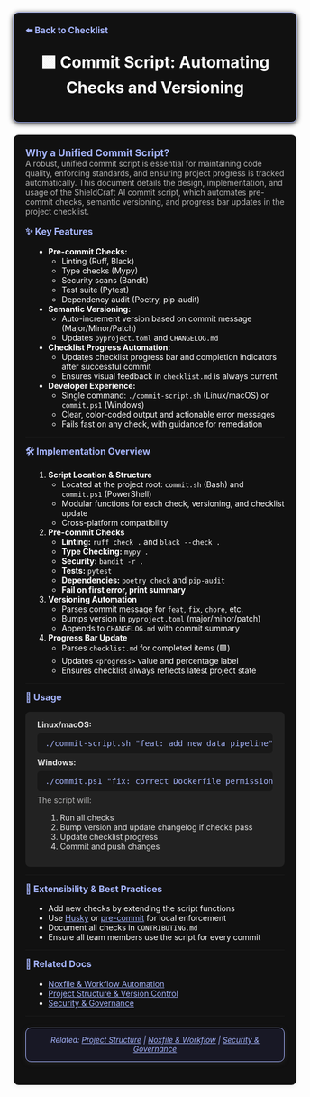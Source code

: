 
<section style="border:1px solid #a5b4fc; border-radius:10px; margin:1.5em 0; box-shadow:0 2px 8px #222; padding:1.5em; background:#111; color:#fff;">
<div style="margin-bottom:1.5em;">
  <a href="./checklist.md" style="color:#a5b4fc; font-weight:bold; text-decoration:none; font-size:1.1em;">⬅️ Back to Checklist</a>
</div>
<h1 align="center" style="margin-top:0; font-size:2em;">🟩 Commit Script: Automating Checks and Versioning</h1>
</section>



<section style="border:1px solid #e0e0e0; border-radius:10px; margin:1.5em 0; box-shadow:0 2px 8px #f0f0f0; padding:1.5em; background:#111; color:#fff;">

<div style="margin-bottom:1.2em;">
  <strong style="font-size:1.25em; color:#a5b4fc;">Why a Unified Commit Script?</strong><br/>
  <span style="color:#b3b3b3; font-size:1em;">A robust, unified commit script is essential for maintaining code quality, enforcing standards, and ensuring project progress is tracked automatically. This document details the design, implementation, and usage of the ShieldCraft AI commit script, which automates pre-commit checks, semantic versioning, and progress bar updates in the project checklist.</span>
</div>



<div style="margin-bottom:1.2em;">
  <strong style="font-size:1.15em; color:#a5b4fc;">✨ Key Features</strong>
</div>


<ul style="margin-left:1.2em;">
  <li><strong>Pre-commit Checks:</strong>
    <ul>
      <li>Linting (Ruff, Black)</li>
      <li>Type checks (Mypy)</li>
      <li>Security scans (Bandit)</li>
      <li>Test suite (Pytest)</li>
      <li>Dependency audit (Poetry, pip-audit)</li>
    </ul>
  </li>
  <li><strong>Semantic Versioning:</strong>
    <ul>
      <li>Auto-increment version based on commit message (Major/Minor/Patch)</li>
      <li>Updates <code>pyproject.toml</code> and <code>CHANGELOG.md</code></li>
    </ul>
  </li>
  <li><strong>Checklist Progress Automation:</strong>
    <ul>
      <li>Updates checklist progress bar and completion indicators after successful commit</li>
      <li>Ensures visual feedback in <code>checklist.md</code> is always current</li>
    </ul>
  </li>
  <li><strong>Developer Experience:</strong>
    <ul>
      <li>Single command: <code>./commit-script.sh</code> (Linux/macOS) or <code>commit.ps1</code> (Windows)</li>
      <li>Clear, color-coded output and actionable error messages</li>
      <li>Fails fast on any check, with guidance for remediation</li>
    </ul>
  </li>
</ul>


---


<div style="margin-bottom:1.2em;">
  <strong style="font-size:1.15em; color:#a5b4fc;">🛠️ Implementation Overview</strong>
</div>


<ol style="margin-left:1.2em;">
  <li><strong>Script Location & Structure</strong>
    <ul>
      <li>Located at the project root: <code>commit.sh</code> (Bash) and <code>commit.ps1</code> (PowerShell)</li>
      <li>Modular functions for each check, versioning, and checklist update</li>
      <li>Cross-platform compatibility</li>
    </ul>
  </li>
  <li><strong>Pre-commit Checks</strong>
    <ul>
      <li><strong>Linting:</strong> <code>ruff check .</code> and <code>black --check .</code></li>
      <li><strong>Type Checking:</strong> <code>mypy .</code></li>
      <li><strong>Security:</strong> <code>bandit -r .</code></li>
      <li><strong>Tests:</strong> <code>pytest</code></li>
      <li><strong>Dependencies:</strong> <code>poetry check</code> and <code>pip-audit</code></li>
      <li><strong>Fail on first error, print summary</strong></li>
    </ul>
  </li>
  <li><strong>Versioning Automation</strong>
    <ul>
      <li>Parses commit message for <code>feat</code>, <code>fix</code>, <code>chore</code>, etc.</li>
      <li>Bumps version in <code>pyproject.toml</code> (major/minor/patch)</li>
      <li>Appends to <code>CHANGELOG.md</code> with commit summary</li>
    </ul>
  </li>
  <li><strong>Progress Bar Update</strong>
    <ul>
      <li>Parses <code>checklist.md</code> for completed items (🟩)</li>
      <li>Updates <code>&lt;progress&gt;</code> value and percentage label</li>
      <li>Ensures checklist always reflects latest project state</li>
    </ul>
  </li>
</ol>


---


<div style="margin-bottom:1.2em;">
  <strong style="font-size:1.15em; color:#a5b4fc;">🚀 Usage</strong>
</div>

<div style="background:#222; border-radius:8px; padding:1em 1.5em; margin-bottom:1em; color:#e0e0e0;">
<strong>Linux/macOS:</strong>
<pre style="background:#181818; color:#a5b4fc; border-radius:6px; padding:0.7em 1em; margin:0.5em 0;">./commit-script.sh "feat: add new data pipeline"</pre>
<strong>Windows:</strong>
<pre style="background:#181818; color:#a5b4fc; border-radius:6px; padding:0.7em 1em; margin:0.5em 0;">./commit.ps1 "fix: correct Dockerfile permissions"</pre>
<span style="color:#b3b3b3;">The script will:</span>
<ol style="margin-left:1.2em;">
  <li>Run all checks</li>
  <li>Bump version and update changelog if checks pass</li>
  <li>Update checklist progress</li>
  <li>Commit and push changes</li>
</ol>
</div>


---


<div style="margin-bottom:1.2em;">
  <strong style="font-size:1.15em; color:#a5b4fc;">🧩 Extensibility & Best Practices</strong>
</div>
<ul style="margin-left:1.2em;">
  <li>Add new checks by extending the script functions</li>
  <li>Use <a href="https://typicode.github.io/husky/" style="color:#a5b4fc;">Husky</a> or <a href="https://pre-commit.com/" style="color:#a5b4fc;">pre-commit</a> for local enforcement</li>
  <li>Document all checks in <code>CONTRIBUTING.md</code></li>
  <li>Ensure all team members use the script for every commit</li>
</ul>


---


<div style="margin-bottom:1.2em;">
  <strong style="font-size:1.15em; color:#a5b4fc;">🔗 Related Docs</strong>
</div>
<ul style="margin-left:1.2em;">
  <li><a href="./noxfile_workflow.md" style="color:#a5b4fc;">Noxfile & Workflow Automation</a></li>
  <li><a href="./project_structure.md" style="color:#a5b4fc;">Project Structure & Version Control</a></li>
  <li><a href="./security_governance.md" style="color:#a5b4fc;">Security & Governance</a></li>
</ul>


---


<section style="border:1px solid #a5b4fc; border-radius:10px; margin:1.5em 0; box-shadow:0 2px 8px #222; padding:1em; background:#181825; color:#a5b4fc; font-size:0.95em; text-align:center;">
  <em>Related: <a href="./project_structure.md" style="color:#a5b4fc;">Project Structure</a> | <a href="./noxfile_workflow.md" style="color:#a5b4fc;">Noxfile & Workflow</a> | <a href="./security_governance.md" style="color:#a5b4fc;">Security & Governance</a></em>
</section>
